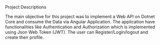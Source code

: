 Project Descriptions

The main objective for this project was to implement a Web API on Dotnet Core and consume the Data via Angular Application. The application have functionalities like Authentication and Authorization which is implemented using Json Web Token (JWT).
The user can Register/Login/logout and create their profile. 
